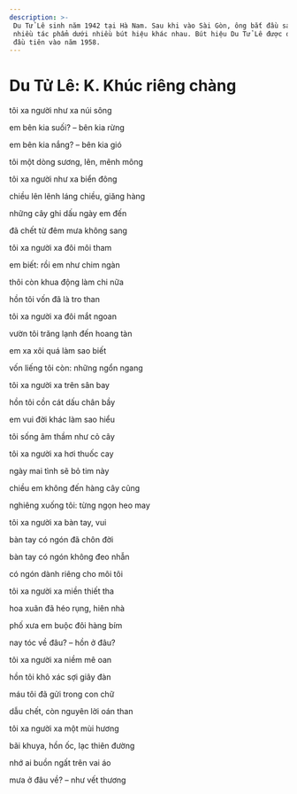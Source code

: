 ```yaml
---
description: >-
 Du Tử Lê sinh năm 1942 tại Hà Nam. Sau khi vào Sài Gòn, ông bắt đầu sáng tác
 nhiều tác phẩm dưới nhiều bút hiệu khác nhau. Bút hiệu Du Tử Lê được dùng lần
 đầu tiên vào năm 1958.
---
```


# Du Tử Lê: K. Khúc riêng chàng

tôi xa người như xa núi sông

em bên kia suối? – bên kia rừng

em bên kia nắng? – bên kia gió

tôi một dòng sương, lên, mênh mông

tôi xa người như xa biển đông

chiều lên lênh láng chiều, giăng hàng

những cây ghi dấu ngày em đến

đã chết từ đêm mưa không sang

tôi xa người xa đôi môi tham

em biết: rồi em như chim ngàn

thôi còn khua động làm chi nữa

hồn tôi vốn đã là tro than

tôi xa người xa đôi mắt ngoan

vườn tôi trăng lạnh đến hoang tàn

em xa xôi quá làm sao biết

vốn liếng tôi còn: những ngổn ngang

tôi xa người xa trên sân bay

hồn tôi cồn cát dấu chân bầy

em vui đời khác làm sao hiểu

tôi sống âm thầm như cỏ cây

tôi xa người xa hơi thuốc cay

ngày mai tình sẽ bỏ tim này

chiều em không đến hàng cây cũng

nghiêng xuống tôi: từng ngọn heo may

tôi xa người xa bàn tay, vui

bàn tay có ngón đã chôn đời

bàn tay có ngón không đeo nhẫn

có ngón dành riêng cho môi tôi

tôi xa người xa miền thiết tha

hoa xuân đã héo rụng, hiên nhà

phố xưa em buộc đôi hàng bím

nay tóc về đâu? – hồn ở đâu?

tôi xa người xa niềm mê oan

hồn tôi khô xác sợi giây đàn

máu tôi đã gửi trong con chữ

dẫu chết, còn nguyên lời oán than

tôi xa người xa một mùi hương

bãi khuya, hồn ốc, lạc thiên đường

nhớ ai buồn ngất trên vai áo

mưa ở đâu về? – như vết thương

